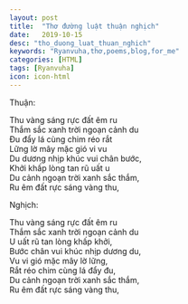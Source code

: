 ```yaml
---
layout: post
title:  "Thơ đường luật thuận nghịch"
date:   2019-10-15
desc: "tho_duong_luat_thuan_nghich"
keywords: "Ryanvuha,thơ,poems,blog,for_me"
categories: [HTML]
tags: [Ryanvuha]
icon: icon-html
---
```


Thuận: 

Thu vàng sáng rực đất êm ru <br/>
Thắm sắc xanh trời ngoạn cảnh du <br/>
Đu đẩy lá cùng chim réo rắt <br/>
Lững lờ mây mặc gió vi vu <br/>
Du dương nhịp khúc vui chân bước, <br/>
Khởi khấp lòng tan rũ uất u <br/>
Du cảnh ngoạn trời xanh sắc thắm, <br/>
Ru êm đất rực sáng vàng thu, <br/>   
 

Nghịch:

Thu vàng sáng rực đất êm ru <br/>
Thắm sắc xanh trời ngoạn cảnh du <br/>
U uất rũ tan lòng khấp khởi, <br/>
Bước chân vui khúc nhịp dương du, <br/>
Vu vi gió mặc mây lờ lững, <br/>
Rắt réo chim cùng lá đẩy đu, <br/>
Du cảnh ngoạn trời xanh sắc thắm, <br/>
Ru êm đất rực sáng vàng thu, <br/>
